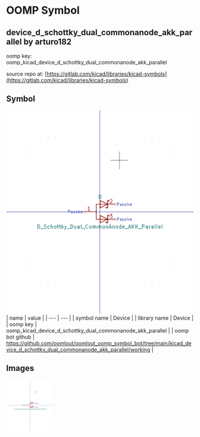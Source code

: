 # OOMP Symbol  
## device_d_schottky_dual_commonanode_akk_parallel  by arturo182  
  
oomp key: oomp_kicad_device_d_schottky_dual_commonanode_akk_parallel  
  
source repo at: [https://gitlab.com/kicad/libraries/kicad-symbols](https://gitlab.com/kicad/libraries/kicad-symbols)  
## Symbol  
  
[![working.png](working_600.png)](working.png)  
| name | value | 
| --- | --- | 
| symbol name | Device | 
| library name | Device | 
| oomp key | oomp_kicad_device_d_schottky_dual_commonanode_akk_parallel | 
| oomp bot github | https://github.com/oomlout/oomlout_oomp_symbol_bot/tree/main/kicad_device_d_schottky_dual_commonanode_akk_parallel/working | 
## Images  
  
[![working.png](working_140.png)](working.png)  
